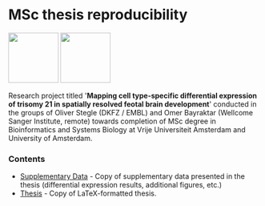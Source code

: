 # MSc thesis reproducibility
<!---
![logo_DKFZ](https://github.com/krademaker/MSc_thesis_DKFZ_reproducibility/assets/24732704/5d59e561-4383-4a44-b117-1f255d18ec6f)
![logo_Sanger](https://github.com/krademaker/MSc_thesis_DKFZ_reproducibility/assets/24732704/dc57ab58-cfb3-4820-ba69-bd76660a6a88)
-->


<img src="https://github.com/krademaker/MSc_thesis_DKFZ_reproducibility/assets/24732704/5d59e561-4383-4a44-b117-1f255d18ec6f" height="100">
<img src="https://github.com/krademaker/MSc_thesis_DKFZ_reproducibility/assets/24732704/dc57ab58-cfb3-4820-ba69-bd76660a6a88" height="100">

Research project titled '**Mapping cell type-specific differential expression of trisomy 21 in spatially resolved feotal brain development**' conducted in the groups of Oliver Stegle (DKFZ / EMBL) and Omer Bayraktar (Wellcome Sanger Institute, remote) towards completion of MSc degree in Bioinformatics and Systems Biology at Vrije Universiteit Amsterdam and University of Amsterdam.

### Contents
- [Supplementary Data](https://github.com/krademaker/MSc_thesis_DKFZ_reproducibility/tree/main/supplementary_data´) - Copy of supplementary data presented in the thesis (differential expression results, additional figures, etc.)
- [Thesis](https://github.com/krademaker/MSc_thesis_DKFZ_reproducibility/tree/main/thesis) - Copy of LaTeX-formatted thesis.
